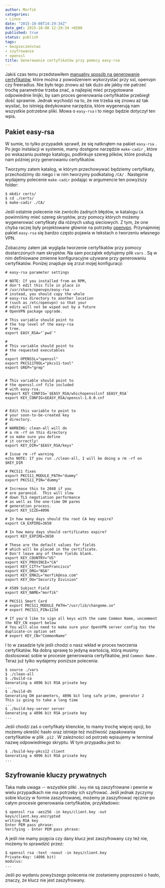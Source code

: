 ```yaml
---
author: Morfik
categories:
- Linux
date: "2015-10-08T14:29:34Z"
date_gmt: 2015-10-08 12:29:34 +0200
published: true
status: publish
tags:
- bezpieczeństwo
- szyfrowanie
- openssl
title: Generowanie certyfikatów przy pomocy easy-rsa
---
```


Jakiś czas temu przedstawiłem [manualny sposób na generowanie
certyfikatów](/post/generowanie-certyfikatow/), które można z powodzeniem
wykorzystać przy ssl, openvpn czy freeradius. Nie było tego znowu aż tak dużo ale jakby nie patrzeć
trochę parametrów trzeba znać, a najlepiej mieć przygotowane odpowiednie linijki, by sam proces
generowania certyfikatów przebiegł dość sprawnie. Jednak wychodzi na to, że nie trzeba się znowu aż
tak wysilać, bo istnieją dedykowane narzędzia, które wygenerują nam wszystkie potrzebne pliki. Mowa
o `easy-rsa` i to niego będzie dotyczył ten wpis.

<!--more-->
## Pakiet easy-rsa

W sumie, to tylko przypadek sprawił, że się natknąłem na pakiet `easy-rsa` . Po jego instalacji w
systemie, mamy dostępne narzędzie `make-cadir` , które po wskazaniu pustego katalogu, podlinkuje
szereg plików, które posłużą nam później przy generowaniu certyfikatów.

Tworzymy zatem katalog, w którym przechowywać będziemy certyfikaty, przechodzimy do niego i w nim
tworzymy podkatalog `/CA/` . Następnie wydajemy polecenie `make-cadir` podając w argumencie ten
powyższy folder:

    $ mkdir certs/
    $ cd ./certs/
    $ make-cadir ./CA/

Jeśli ostatnie polecenie nie zwróciło żadnych błędów, w katalogu `CA` powinniśmy mieć szereg
skryptów, przy pomocy których możemy wygenerować certyfikaty dla różnych usług sieciowych. Z tym,
że one chyba raczej były projektowane głównie na potrzeby
[openvpn](https://wiki.debian.org/OpenVPN). Przynajmniej pakiet `easy-rsa` się bardzo często pojawia
w tekstach o tworzeniu własnego VPN.

Zobaczmy zatem jak wygląda tworzenie certyfikatów przy pomocy dostarczonych nam skryptów. Na sam
początek edytujemy plik `vars` . Są w nim definiowane zmienne konfiguracyjne używane przy
generowaniu certyfikatów. Poniżej znajduje się zrzut mojej konfiguracji:

    # easy-rsa parameter settings

    # NOTE: If you installed from an RPM,
    # don't edit this file in place in
    # /usr/share/openvpn/easy-rsa --
    # instead, you should copy the whole
    # easy-rsa directory to another location
    # (such as /etc/openvpn) so that your
    # edits will not be wiped out by a future
    # OpenVPN package upgrade.

    # This variable should point to
    # the top level of the easy-rsa
    # tree.
    export EASY_RSA="`pwd`"

    #
    # This variable should point to
    # the requested executables
    #
    export OPENSSL="openssl"
    export PKCS11TOOL="pkcs11-tool"
    export GREP="grep"


    # This variable should point to
    # the openssl.cnf file included
    # with easy-rsa.
    #export KEY_CONFIG=`$EASY_RSA/whichopensslcnf $EASY_RSA`
    export KEY_CONFIG=$EASY_RSA/openssl-1.0.0.cnf


    # Edit this variable to point to
    # your soon-to-be-created key
    # directory.
    #
    # WARNING: clean-all will do
    # a rm -rf on this directory
    # so make sure you define
    # it correctly!
    export KEY_DIR="$EASY_RSA/keys"

    # Issue rm -rf warning
    echo NOTE: If you run ./clean-all, I will be doing a rm -rf on $KEY_DIR

    # PKCS11 fixes
    export PKCS11_MODULE_PATH="dummy"
    export PKCS11_PIN="dummy"

    # Increase this to 2048 if you
    # are paranoid.  This will slow
    # down TLS negotiation performance
    # as well as the one-time DH parms
    # generation process.
    export KEY_SIZE=4096

    # In how many days should the root CA key expire?
    export CA_EXPIRE=3650

    # In how many days should certificates expire?
    export KEY_EXPIRE=3650

    # These are the default values for fields
    # which will be placed in the certificate.
    # Don't leave any of these fields blank.
    export KEY_COUNTRY="US"
    export KEY_PROVINCE="CA"
    export KEY_CITY="SanFrancisco"
    export KEY_ORG="NSA"
    export KEY_EMAIL="morfik@nsa.com"
    export KEY_OU="Security Division"

    # X509 Subject Field
    export KEY_NAME="morfik"

    # PKCS11 Smart Card
    # export PKCS11_MODULE_PATH="/usr/lib/changeme.so"
    # export PKCS11_PIN=1234

    # If you'd like to sign all keys with the same Common Name, uncomment the KEY_CN export below
    # You will also need to make sure your OpenVPN server config has the duplicate-cn option set
    # export KEY_CN="CommonName"

I to w zasadzie tyle jeśli chodzi o nasz wkład w proces tworzenia certyfikatów. Na dobrą sprawę to
jedyną wartością, którą musimy dostosować sobie w procesie generowania certyfikatów, jest `Common
Name` . Teraz już tylko wydajemy poniższe polecenia:

    $ source ./vars
    $ ./clean-all
    $ ./build-ca
    Generating a 4096 bit RSA private key
    ...
    $ ./build-dh
    Generating DH parameters, 4096 bit long safe prime, generator 2
    This is going to take a long time
    ...
    $ ./build-key-server server
    Generating a 4096 bit RSA private key
    ...

Jeśli chodzi zaś o certyfikaty klienckie, to mamy trochę więcej opcji, bo możemy określić hasło oraz
istnieje też możliwość zapakowania certyfikatów w plik `.p12` . W zależności od potrzeb wpisujemy w
terminal nazwę odpowiedniego skryptu. W tym przypadku jest to:

    $ ./build-key-pkcs12 client
    Generating a 4096 bit RSA private key
    ...

## Szyfrowanie kluczy prywatnych

Taka mała uwaga -- wszystkie pliki `.key` nie są zaszyfrowane i pewnie w wielu przypadkach nie ma
potrzeby ich szyfrować. Jeśli jednak życzymy sobie kluczy w formie zaszyfrowanej, możemy je
zaszyfrować ręcznie po całym procesie generowania certyfikatów, przykładowo:

    $ openssl rsa -aes256 -in keys/client.key -out keys/client.key.encrypted
    writing RSA key
    Enter PEM pass phrase:
    Verifying - Enter PEM pass phrase:

A jeśli nie mamy pojęcia czy dany klucz jest zaszyfrowany czy też nie, możemy to sprawdzić przez:

    $ openssl rsa -text -noout -in keys/client.key
    Private-Key: (4096 bit)
    modulus:
    ...

Jeśli po wydaniu powyższego polecenia nie zostaniemy poproszeni o hasło, znaczy, że klucz nie jest
zaszyfrowany.
